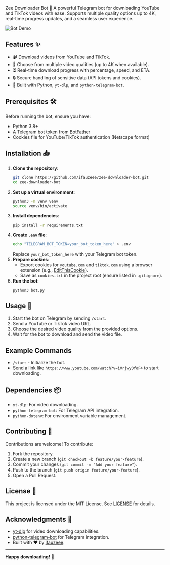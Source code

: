 Zee Downloader Bot 🚀
 A powerful Telegram bot for downloading YouTube and TikTok videos with ease. Supports multiple quality options up to 4K, real-time progress updates, and a seamless user experience.

 ![Bot Demo](https://via.placeholder.com/800x400.png?text=Zee+Downloader+Bot+Demo) <!-- Ganti dengan screenshot bot jika ada -->

 ## Features ✨
 - 📹 Download videos from YouTube and TikTok.
 - 🎥 Choose from multiple video qualities (up to 4K when available).
 - ⏳ Real-time download progress with percentage, speed, and ETA.
 - 🔒 Secure handling of sensitive data (API tokens and cookies).
 - 🐍 Built with Python, `yt-dlp`, and `python-telegram-bot`.

 ## Prerequisites 🛠️
 Before running the bot, ensure you have:
 - Python 3.8+
 - A Telegram bot token from [BotFather](https://t.me/BotFather)
 - Cookies file for YouTube/TikTok authentication (Netscape format)

 ## Installation 📥
 1. **Clone the repository**:
    ```bash
    git clone https://github.com/ifauzeee/zee-downloader-bot.git
    cd zee-downloader-bot
    ```
 2. **Set up a virtual environment**:
    ```bash
    python3 -m venv venv
    source venv/bin/activate
    ```
 3. **Install dependencies**:
    ```bash
    pip install -r requirements.txt
    ```
 4. **Create `.env` file**:
    ```bash
    echo "TELEGRAM_BOT_TOKEN=your_bot_token_here" > .env
    ```
    Replace `your_bot_token_here` with your Telegram bot token.
 5. **Prepare cookies**:
    - Export cookies for `youtube.com` and `tiktok.com` using a browser extension (e.g., [EditThisCookie](https://chrome.google.com/webstore/detail/editthiscookie/fngmhnnpilhplaeedifhccceomclgfbg)).
    - Save as `cookies.txt` in the project root (ensure listed in `.gitignore`).
 6. **Run the bot**:
    ```bash
    python3 bot.py
    ```

 ## Usage 📖
 1. Start the bot on Telegram by sending `/start`.
 2. Send a YouTube or TikTok video URL.
 3. Choose the desired video quality from the provided options.
 4. Wait for the bot to download and send the video file.

 ## Example Commands
 - `/start` - Initialize the bot.
 - Send a link like `https://www.youtube.com/watch?v=iVrjwy0foF4` to start downloading.

 ## Dependencies 📦
 - `yt-dlp`: For video downloading.
 - `python-telegram-bot`: For Telegram API integration.
 - `python-dotenv`: For environment variable management.

 ## Contributing 🤝
 Contributions are welcome! To contribute:
 1. Fork the repository.
 2. Create a new branch (`git checkout -b feature/your-feature`).
 3. Commit your changes (`git commit -m "Add your feature"`).
 4. Push to the branch (`git push origin feature/your-feature`).
 5. Open a Pull Request.

 ## License 📝
 This project is licensed under the MIT License. See [LICENSE](LICENSE) for details.

 ## Acknowledgments 🙌
 - [yt-dlp](https://github.com/yt-dlp/yt-dlp) for video downloading capabilities.
 - [python-telegram-bot](https://github.com/python-telegram-bot/python-telegram-bot) for Telegram integration.
 - Built with ❤️ by [ifauzeee](https://github.com/ifauzeee).

 ---

 **Happy downloading!** 🎉

